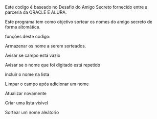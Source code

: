 Este codigo é baseado no Desafio do Amigo Secreto fornecido entre a parceria da ORACLE E ALURA.

Este programa tem como objetivo sortear os nomes do amigo secreto de forma altomática.

funções deste codigo:

Armazenar os nome a serem sorteados.

Avisar se campo está vazio

Avisar se o nome que foi digitado está repetido

incluir o nome na lista

Limpar o campo após adicionar um nome

Atualizar novamente

Criar uma lista visivel

Sortear um nome aleátorio
